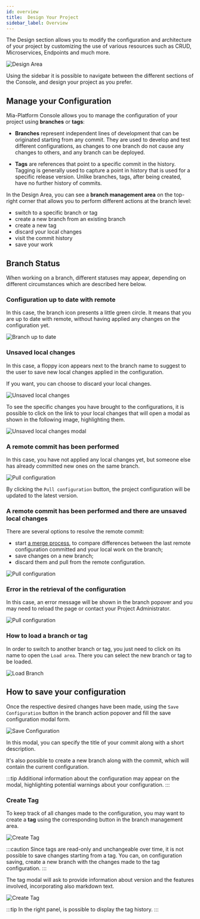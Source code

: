 ```yaml
---
id: overview
title:  Design Your Project
sidebar_label: Overview
---
```


The Design section allows you to modify the configuration and architecture of your project by customizing the use of various resources such as CRUD, Microservices, Endpoints and much more.

![Design Area](./img/design-area-overview.png)

Using the sidebar it is possible to navigate between the different sections of the Console, and design your project as you prefer.

## Manage your Configuration

Mia-Platform Console allows you to manage the configuration of your project using **branches** or **tags**:  

* **Branches** represent independent lines of development that can be originated starting from any commit. They are used to develop and test different configurations, as changes to one branch do not cause any changes to others, and any branch can be deployed.  

* **Tags** are references that point to a specific commit in the history. Tagging is generally used to capture a point in history that is used for a specific release version. Unlike branches, tags, after being created, have no further history of commits.

In the Design Area, you can see a **branch management area** on the top-right corner that allows you to perform different actions at the branch level:

- switch to a specific branch or tag 
- create a new branch from an existing branch
- create a new tag
- discard your local changes
- visit the commit history
- save your work

## Branch Status

When working on a branch, different statuses may appear, depending on different circumstances which are described here below.

### Configuration up to date with remote

In this case, the branch icon presents a little green circle.
It means that you are up to date with remote, without having applied any changes on the configuration yet.

<div style={{display: 'flex', justifyContent: 'center'}}>
  <div style={{display: 'flex', width: '340px'}}> 

![Branch up to date](./img/branch-selection.png)

  </div>
</div>

### Unsaved local changes

In this case, a floppy icon appears next to the branch name to suggest to the user to save new local changes applied in the configuration.

If you want, you can choose to discard your local changes.

<div style={{display: 'flex', justifyContent: 'center'}}>
  <div style={{display: 'flex', width: '340px'}}> 

![Unsaved local changes](./img/branch-status-unsaved-local-changes.png)

  </div>
</div>

To see the specific changes you have brought to the configurations, it is possible to click on the link to your local changes that will open a modal as shown in the following image, highlighting them.

<div style={{display: 'flex', justifyContent: 'center'}}>
  <div style={{display: 'flex', width: '780px'}}> 

![Unsaved local changes modal](./img/branch-status-unsaved-local-changes-modal.png)

  </div>
</div>

### A remote commit has been performed

In this case, you have not applied any local changes yet, but someone else has already committed new ones on the same branch.

<div style={{display: 'flex', justifyContent: 'center'}}>
  <div style={{display: 'flex', width: '340px'}}> 

![Pull configuration](./img/branch-status-pull-configuration.png)

  </div>
</div>

By clicking the `Pull configuration` button, the project configuration will be updated to the latest version.

### A remote commit has been performed and there are unsaved local changes

There are several options to resolve the remote commit:

* start [a merge process](/development_suite/api-console/api-design/merge_collaboration.md), to compare differences between the last remote configuration committed and your local work on the branch; 
* save changes on a new branch;
* discard them and pull from the remote configuration.

<div style={{display: 'flex', justifyContent: 'center'}}>
  <div style={{display: 'flex', width: '340px'}}> 

![Pull configuration](./img/branch-status-merge-configuration.png)

  </div>
</div>

### Error in the retrieval of the configuration

In this case, an error message will be shown in the branch popover and you may need to reload the page or contact your Project Administrator.

<div style={{display: 'flex', justifyContent: 'center'}}>
  <div style={{display: 'flex', width: '340px'}}> 

![Pull configuration](./img/branch-status-error.png)

  </div>
</div>

### How to load a branch or tag

In order to switch to another branch or tag, you just need to click on its name to open the `Load area`. There you can select the new branch or tag to be loaded.

<div style={{display: 'flex', justifyContent: 'center'}}>
  <div style={{display: 'flex', width: '340px'}}> 

![Load Branch](./img/branch-loader.png)

  </div>
</div>

## How to save your configuration

Once the respective desired changes have been made, using the `Save Configuration` button in the branch action popover and fill the save configuration modal form. 

<div style={{display: 'flex', justifyContent: 'center'}}>
  <div style={{display: 'flex', width: '780px'}}> 

![Save Configuration](./img/save-configuration.jpg)

  </div>
</div>

In this modal, you can specify the title of your commit along with a short description. 

It's also possible to create a new branch along with the commit, which will contain the current configuration.  

:::tip
Additional information about the configuration may appear on the modal, highlighting potential warnings about your configuration.
:::

### Create Tag

To keep track of all changes made to the configuration, you may want to create a **tag** using the corresponding button in the branch management area.  

<div style={{display: 'flex', justifyContent: 'center'}}>
  <div style={{display: 'flex', width: '340px'}}> 

![Create Tag](./img/create-tag.png)

  </div>
</div>

:::caution
Since tags are read-only and unchangeable over time, it is not possible to save changes starting from a tag. You can, on configuration saving, create a new branch with the changes made to the tag configuration.
:::

The tag modal will ask to provide information about version and the features involved, incorporating also markdown text.

<div style={{display: 'flex', justifyContent: 'center'}}>
  <div style={{display: 'flex', width: '700px'}}> 

![Create Tag](./img/create-tag-modal.png)

  </div>
</div>

:::tip
In the right panel, is possible to display the tag history.
:::




